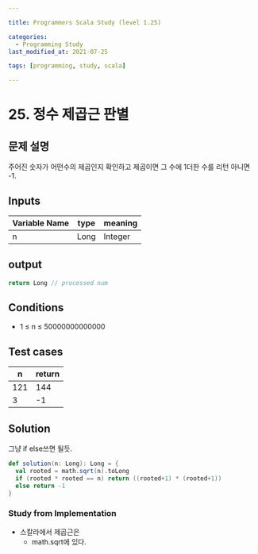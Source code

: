 ```yaml
---

title: Programmers Scala Study (level 1.25)

categories:
  - Programming Study
last_modified_at: 2021-07-25

tags: [programming, study, scala]

---
```


# 25. 정수 제곱근 판별

## 문제 설명

주어진 숫자가 어떤수의 제곱인지 확인하고 제곱이면 그 수에 1더한 수를 리턴 아니면 -1.

## Inputs

| Variable Name | type | meaning |
| ------------- | ---- | ------- |
| n             | Long | Integer |

## output

~~~scala
return Long // processed num
~~~

## Conditions

* 1 ≤ n ≤ 50000000000000

## Test cases

| n    | return |
| ---- | ------ |
| 121  | 144    |
| 3    | -1     |

## Solution

그냥 if else쓰면 될듯.

~~~scala
def solution(n: Long): Long = {
  val rooted = math.sqrt(n).toLong
  if (rooted * rooted == n) return ((rooted+1) * (rooted+1))
  else return -1
}
~~~

### Study from Implementation

* 스칼라에서 제곱근은 
  * math.sqrt에 있다.
